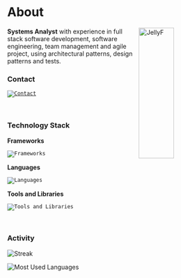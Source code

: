 # About

<div>

<img align="right" width="40%" height="300px" src="./jellyfish.gif" alt="JellyF" />

<p>
  <strong>Systems Analyst</strong> with experience in full stack software development, software engineering, team management and agile project, using architectural patterns, design patterns and tests.
</p>

</div>

### Contact

<code>[![Contact](https://skillicons.dev/icons?i=linkedin&theme=dark)](https://www.linkedin.com/in/gsllucas/)</code>

<br/>

### Technology Stack

**Frameworks**

<code>![Frameworks](https://skillicons.dev/icons?i=angular,react,next,flutter,nodejs,expressjs,graphql&theme=dark)</code>

**Languages**

<code>![Languages](https://skillicons.dev/icons?i=typescript,javascript,dart,html,css,sass&theme=dark)</code>

**Tools and Libraries**

<code>![Tools and Libraries](https://skillicons.dev/icons?i=docker,postgresql,mongo,firebase,rabbitmq,redis,gitlab,github,linux&theme=dark)</code>

<br/>

### Activity

![Streak](https://github-readme-streak-stats.herokuapp.com/?user=gsllucas&hide_border=true&theme=tokyonight)

![Most Used Languages](https://github-readme-stats.vercel.app/api/top-langs/?username=gsllucas&layout=donut&hide_border=true&langs_count=5&&theme=tokyonight)
